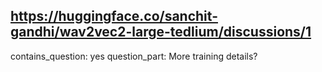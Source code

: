 ## https://huggingface.co/sanchit-gandhi/wav2vec2-large-tedlium/discussions/1

contains_question: yes
question_part: More training details?